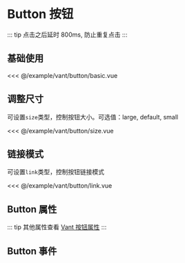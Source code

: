 # Button 按钮

::: tip
点击之后延时 800ms, 防止重复点击
:::

## 基础使用

<demo md src="button/basic" dir="vant">

<<< @/example/vant/button/basic.vue

</demo>

## 调整尺寸

可设置`size`类型，控制按钮大小。可选值：large, default, small

<demo md src="button/size" dir="vant">

<<< @/example/vant/button/size.vue

</demo>

## 链接模式

可设置`link`类型，控制按钮链接模式

<demo md src="button/link" dir="vant">

<<< @/example/vant/button/link.vue
</demo>

## Button 属性

::: tip
其他属性查看 [Vant 按钮属性](https://vant-ui.github.io/vant/#/zh-CN/button)
:::

<v-table type="attrs" :data="[
  { attr :'size', dec: '按钮大小', type: 'String', optional: 'large / small / mini', default: 'normal' },
  { attr :'type', dec: '按钮类型', type: 'String', optional: 'primary / success / warning / danger / info / text', default: 'default' },
   { attr :'link', dec: '链接模式', type: 'Boolean', optional: 'true / false', default: 'false' },
]" />

## Button 事件

<v-table type="event" :data="[
  { event :'click', dec: '当用户点击触发该事件', callback: '-' },
]" />
